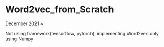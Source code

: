 # Word2vec_from_Scratch
December 2021 ~  

Not using framework(tensorflow, pytorch), implementing Word2vec only using Numpy
